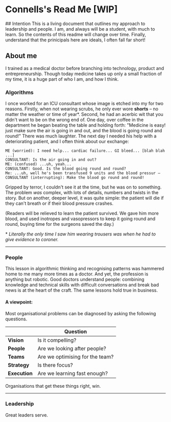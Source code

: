 # Connells's Read Me [WIP]


## Intention
This is a living document that outlines my approach to leadership and people. I am, and always will be a student, with much to learn. So the contents of this readme will change over time. Finally, understand that the prinicipals here are ideals, I often fall far short!




## About me
I trained as a medical doctor before branching into technology, product and entrepreneurship. Though today medicine takes up only a small fraction of my time, it is a huge part of who I am, and how I think. 




### Algorithms

I once worked for an ICU consultant whose image is etched into my for two reasons. Firstly, when not wearing scrubs, he only ever wore __shorts__ – no matter the weather or time of year*. Second, he had an acerbic wit that you didn't want to be on the wrong end of. One day, over coffee in the department he began beating the table and holding forth: "Medicine is easy! just make sure the air is going in and out, and the blood is going round and round!" There was much laughter. The next day I needed his help with a deteriorating patient, and I often think about our exchange:


```
ME (worried): I need help... cardiac failure... GI bleed... [blah blah ...]
CONSULTANT: Is the air going in and out?
ME: (confused) ...uh, yeah...
CONSULTANT: Good. Is the blood going round and round?
Me: ...uh, well he's been transfused 9 units and the blood pressur –
CONSULTANT (interrupting): Make the blood go round and round!
```

Gripped by terror, I couldn't see it at the time, but he was on to something. The problem *was* complex, with lots of details, numbers and twists in the story. But on another, deeper level, it was quite simple: the patient will die if they can't breath or if their blood pressure crashes.

(Readers will be relieved to learn the patient survived. We gave him more blood, and used inotropes and vasopressors to keep it going round and round, buying time for the surgeons saved the day.)


\* *Literally the only time I saw him wearing trousers was when he had to give evidence to coroner.*



---


### People

This lesson in algorithmic thinking and recognising patterns was hammered home to me many more times as a doctor. And yet, the profession is anything but robotic. Good doctors understand people: combining knowledge and technical skills with difficult conversations and break bad news is at the heart of the craft. The same lessons hold true in business. 



#### A viewpoint:
Most organisational problems can be diagnosed by asking the following questions.


|               | Question                        |
| --------------|---------------------------------|
| __Vision__    | Is it compelling?               |
| __People__    | Are we looking after people?    |
| __Teams__     | Are we optimising for the team? |
| __Strategy__  | Is there focus?                 |
| __Execution__ | Are we learning fast enough?    |




Organisations that get these things right, win.  

---

### Leadership
Great leaders serve. 


